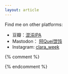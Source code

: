 ```yaml
---
layout: article
---
```


Find me on other platforms:
- 豆瓣：[混沌IPA](https://www.douban.com/people/92626129)
- Mastodon： [阿Quei馄饨](https://m.cmx.im/@AQueiDumpling)
- Instagram: [clara_week](https://www.instagram.com/clara_week/)

{% comment %}

{% endcomment %}